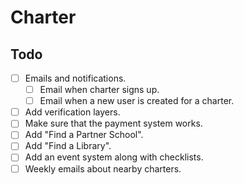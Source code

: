 # Charter

## Todo
- [ ] Emails and notifications.
  - [ ] Email when charter signs up.
  - [ ] Email when a new user is created for a charter.
- [ ] Add verification layers.
- [ ] Make sure that the payment system works.
- [ ] Add "Find a Partner School".
- [ ] Add "Find a Library".
- [ ] Add an event system along with checklists.
- [ ] Weekly emails about nearby charters.
